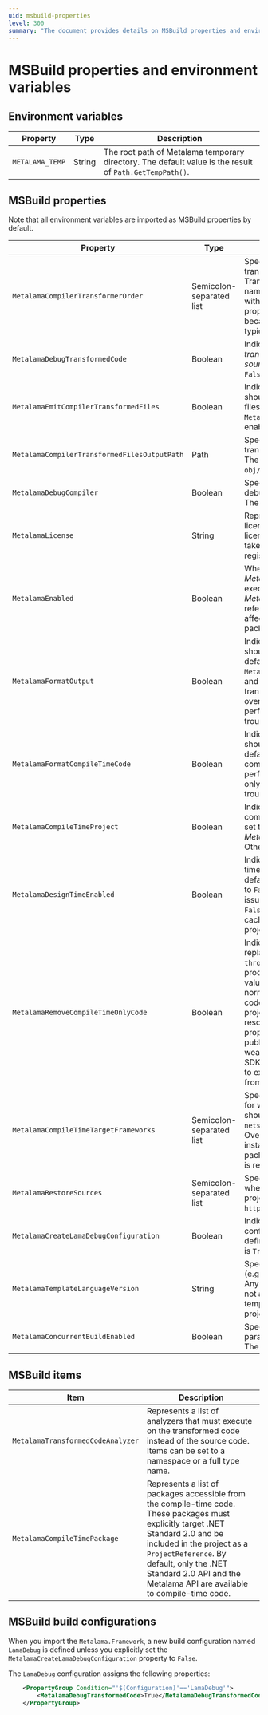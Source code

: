 ```yaml
---
uid: msbuild-properties
level: 300
summary: "The document provides details on MSBuild properties and environment variables, including their types, descriptions and default values, related to the Metalama compiler."
---
```


# MSBuild properties and environment variables

## Environment variables

| Property                                     | Type                     | Description                                                                                                                                                                                                                                                                                                                                                                                                                                                                                                   |
| -------------------------------------------- | ------------------------ | ------------------------------------------------------------------------------------------------------------------------------------------------------------------------------------------------------------------------------------------------------------------------------------------------------------------------------------------------------------------------------------------------------------------------------------------------------------------------------------------------------------- |
| `METALAMA_TEMP` | String | The root path of Metalama temporary directory. The default value is the result of `Path.GetTempPath()`.

## MSBuild properties

Note that all environment variables are imported as MSBuild properties by default.

| Property                                     | Type                     | Description                                                                                                                                                                                                                                                                                                                                                                                                                                                                                                   |
| -------------------------------------------- | ------------------------ | ------------------------------------------------------------------------------------------------------------------------------------------------------------------------------------------------------------------------------------------------------------------------------------------------------------------------------------------------------------------------------------------------------------------------------------------------------------------------------------------------------------- |
| `MetalamaCompilerTransformerOrder`           | Semicolon-separated list | Specifies the execution order of transformers in the current project. Transformers are identified by their namespace-qualified type name but without the assembly name. This property is generally unimportant because the only transformer is typically _Metalama.Framework_.                                                                                                                                                                                                                                |
| `MetalamaDebugTransformedCode`               | Boolean                  | Indicates that you want to debug the _transformed_ code instead of the _source_ code. The default value is `False`.                                                                                                                                                                                                                                                                                                                                                                                           |
| `MetalamaEmitCompilerTransformedFiles`       | Boolean                  | Indicates that `Metalama.Compiler` should write the transformed code files to disk. The default is `True` if `MetalamaDebugTransformedCode` is enabled and `False` otherwise.                                                                                                                                                                                                                                                                                                                                 |
| `MetalamaCompilerTransformedFilesOutputPath` | Path                     | Specifies the directory path where the transformed code files are written. The default is `obj/$(Configuration)/metalama`.                                                                                                                                                                                                                                                                                                                                                                                    |
| `MetalamaDebugCompiler`                      | Boolean                  | Specifies that you want to attach a debugger to the compiler process. The default value is `False`.                                                                                                                                                                                                                                                                                                                                                                                                           |
| `MetalamaLicense`                            | String                   | Represents a Metalama license key or license server URL. Any license key or license server URL provided this way takes precedence over the license registered via the `metalama` global tool.                                                                                                                                                                                                                                                                                                                 |
| `MetalamaEnabled`                            | Boolean                  | When set to `False`, specifies that _Metalama.Framework_ should not execute in this project, although the _Metalama.Framework_ package is referenced in the project. It does not affect the _Metalama.Compiler_ package.                                                                                                                                                                                                                                                                                      |
| `MetalamaFormatOutput`                       | Boolean                  | Indicates that the transformed code should be nicely formatted. The default value is `True` if `MetalamaDebugTransformedCode` is `True` and `False` otherwise. Formatting the transformed code has a performance overhead and should only be performed when the code is troubleshot or exported.                                                                                                                                                                                                                                                                               |
| `MetalamaFormatCompileTimeCode`              | Boolean                  | Indicates that the compile-time code should be nicely formatted. The default value is `False`. Formatting the compile-time code has a performance overhead and should only be performed when the code is troubleshot or exported.                                                                                                                                                                                                                                                                             |
| `MetalamaCompileTimeProject`                 | Boolean                  | Indicates that the complete project is compile-time code. This property is set to `True` by the _Metalama.Framework.Sdk_ package. Otherwise, the default value is `False`.                                                                                                                                                                                                                                                                                                                                    |
| `MetalamaDesignTimeEnabled`                  | Boolean                  | Indicates that the real-time design-time experience is enabled. The default value is `True`, and it can be set to `False` to work around performance issues. When this property is set to `False`, refreshing the IntelliSense cache requires you to rebuild the project.                                                                                                                                                                                                                                     |
| `MetalamaRemoveCompileTimeOnlyCode`          | Boolean                  | Indicates that Metalama should replace compile-time-only code with `throw new NotSupportedException()` in produced assemblies. The default value is `True` because Metalama normally executes compile-time-only code from the compile-time sub-project embedded as a managed resource in the assembly. This property should be set to `False` in public assemblies referenced by a weaver-style project (using Metalama SDK) because Metalama SDK needs to execute compile-time-only code from the main assembly. |
| `MetalamaCompileTimeTargetFrameworks`        | Semicolon-separated list | Specifies the list of target frameworks for which compile-time projects should be built. The default value is `netstandard2.0;net6.0;net48`. Override this property if you cannot install the required .NET targetting packs on the machine. `netstandard2.0` is required. |
| `MetalamaRestoreSources`                     | Semicolon-separated list | Specifies the list of NuGet feeds used when restoring the compile-time project. The default value is `https://api.nuget.org/v3/index.json`. |
| `MetalamaCreateLamaDebugConfiguration`       | Boolean                  | Indicates that the `LamaDebug` build configuration should be automatically defined (see below). The default value is `True`. |
| `MetalamaTemplateLanguageVersion`            | String                   | Specifies the C# language version (e.g. `10.0`) that's used by templates. Any syntax from higher C# versions is not allowed in template bodies. Such templates can then be used in projects that use this C# version.
| `MetalamaConcurrentBuildEnabled` | Boolean | Specifies that Metalama can parallelize the work on several cores. The default value is `True`. |

## MSBuild items

| Item                              | Description                                                                                                                                                                                                                                                                              |
| --------------------------------- | ---------------------------------------------------------------------------------------------------------------------------------------------------------------------------------------------------------------------------------------------------------------------------------------- |
| `MetalamaTransformedCodeAnalyzer` | Represents a list of analyzers that must execute on the transformed code instead of the source code. Items can be set to a namespace or a full type name.                                                                                                                                |
| `MetalamaCompileTimePackage`      | Represents a list of packages accessible from the compile-time code. These packages must explicitly target .NET Standard 2.0 and be included in the project as a `ProjectReference`. By default, only the .NET Standard 2.0 API and the Metalama API are available to compile-time code. |

## MSBuild build configurations

When you import the `Metalama.Framework`, a new build configuration named `LamaDebug` is defined unless you explicitly set the `MetalamaCreateLamaDebugConfiguration` property to `False`. 

The `LamaDebug` configuration assigns the following properties:

```xml
    <PropertyGroup Condition="'$(Configuration)'=='LamaDebug'">
        <MetalamaDebugTransformedCode>True</MetalamaDebugTransformedCode>
    </PropertyGroup>
```



